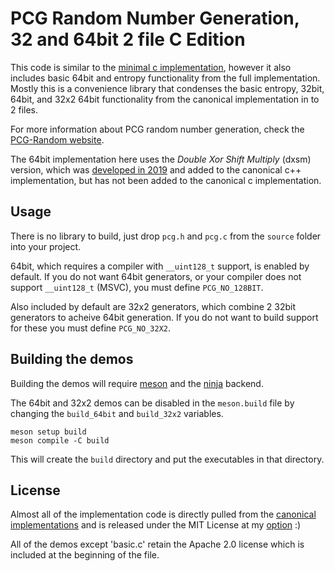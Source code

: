 # PCG Random Number Generation, 32 and 64bit 2 file C Edition

This code is similar to the [minimal c implementation](https://github.com/imneme/pcg-c-basic), however it also includes basic 64bit and entropy functionality from the full implementation.
Mostly this is a convenience library that condenses the basic entropy, 32bit, 64bit, and 32x2 64bit functionality from the canonical implementation in to 2 files.

For more information about PCG random number generation, check the [PCG-Random website](http://www.pcg-random.org).

The 64bit implementation here uses the _Double Xor Shift Multiply_ (dxsm) version, which was [developed in 2019](https://github.com/numpy/numpy/issues/13635#issuecomment-506088698) and added to the canonical c++ implementation, but has not been added to the canonical c implementation.


## Usage

There is no library to build, just drop `pcg.h` and `pcg.c` from the `source` folder into your project.

64bit, which requires a compiler with `__uint128_t` support, is enabled by default.  If you do not want 64bit generators, or your compiler does not support `__uint128_t` (MSVC), you must define `PCG_NO_128BIT`.

Also included by default are 32x2 generators, which combine 2 32bit generators to acheive 64bit generation.  If you do not want to build support for these you must define `PCG_NO_32X2`.


## Building the demos

Building the demos will require [meson](https://mesonbuild.com/Getting-meson.html) and the [ninja](https://ninja-build.org/) backend.

The 64bit and 32x2 demos can be disabled in the `meson.build` file by changing the `build_64bit` and `build_32x2` variables.

```
meson setup build
meson compile -C build
```

This will create the `build` directory and put the executables in that directory.


## License

Almost all of the implementation code is directly pulled from the [canonical implementations](https://www.pcg-random.org/download.html) and is released under the MIT License at my [option](https://github.com/imneme/pcg-c/blob/master/CONTRIBUTING.md) :)

All of the demos except 'basic.c' retain the Apache 2.0 license which is included at the beginning of the file.

